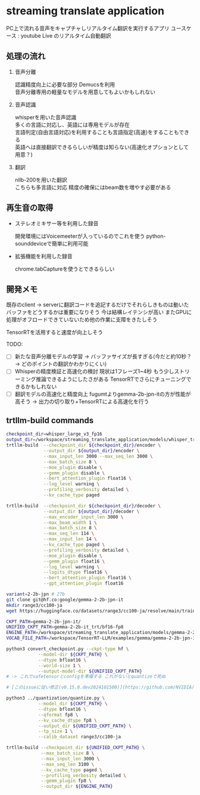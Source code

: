 # streaming translate application

PC上で流れる音声をキャプチャしリアルタイム翻訳を実行するアプリ
ユースケース : youtube Live のリアルタイム自動翻訳

## 処理の流れ

1. 音声分離

   認識精度向上に必要な部分 Demucsを利用\
   音声分離専用の軽量なモデルを用意してもよいかもしれない

2. 音声認識

   whisperを用いた音声認識\
   多くの言語に対応し、英語には専用モデルが存在\
   言語判定(自由言語対応)を利用することも言語指定(高速)をすることもできる\
   英語へは直接翻訳できるらしいが精度は知らない(高速化オプションとして用意？)

3. 翻訳

   nllb-200を用いた翻訳\
   こちらも多言語に対応 精度の確保にはbeam数を増やす必要がある

## 再生音の取得

- ステレオミキサー等を利用した録音

  開発環境にはVoicemeeterが入っているのでこれを使う
  python-sounddeviceで簡単に利用可能

- 拡張機能を利用した録音

  chrome.tabCaptureを使うとできるらしい

## 開発メモ

既存のclient -> serverに翻訳コードを追記するだけでそれらしきものは動いた
バッファをどうするかは重要になりそう 今は結構レイテンシが高い
またGPUに処理がオフロードできていないため他の作業に支障をきたしそう

TensorRTを活用すると速度が向上しそう

TODO:

- [ ] 新たな音声分離モデルの学習
      → バッファサイズが長すぎる(今だと約10秒？ → どのポイントの翻訳かわかりにくい)
- [ ] Whisperの精度検証と高速化の検討
      現状は1フレーズ1~4秒 もう少しストリーミング推論できるようにしたさがある TensorRTでさらにチューニングできるかもしれない
- [ ] 翻訳モデルの高速化と精度向上
      fugumtよりgemma-2b-jpn-itの方が性能が高そう
      → 出力の切り取り+TensorRTによる高速化を行う

## trtllm-build commands

```bash
checkpoint_dir=whisper_large_v3_fp16
output_dir=/workspace/streaming_translate_application/models/whisper_trt_engine
trtllm-build  --checkpoint_dir ${checkpoint_dir}/encoder \
              --output_dir ${output_dir}/encoder \
              --max_input_len 3000 --max_seq_len 3000 \
              --max_batch_size 8 \
              --moe_plugin disable \
              --gemm_plugin disable \
              --bert_attention_plugin float16 \
              --log_level warning \
              --profiling_verbosity detailed \
              --kv_cache_type paged

trtllm-build  --checkpoint_dir ${checkpoint_dir}/decoder \
              --output_dir ${output_dir}/decoder \
              --max_encoder_input_len 3000 \
              --max_beam_width 1 \
              --max_batch_size 8 \
              --max_seq_len 114 \
              --max_input_len 14 \
              --kv_cache_type paged \
              --profiling_verbosity detailed \
              --moe_plugin disable \
              --gemm_plugin float16 \
              --log_level warning \
              --logits_dtype float16 \
              --bert_attention_plugin float16 \
              --gpt_attention_plugin float16
```

```bash
variant=2-2b-jpn # 27b
git clone git@hf.co:google/gemma-2-2b-jpn-it
mkdir range3/cc100-ja
wget https://huggingface.co/datasets/range3/cc100-ja/resolve/main/train_0.parquet

CKPT_PATH=gemma-2-2b-jpn-it/
UNIFIED_CKPT_PATH=gemma-2-2b-it_trt/bf16-fp8
ENGINE_PATH=/workspace/streaming_translate_application/models/gemma-2-2b-jpn-it_bf16
VOCAB_FILE_PATH=/workspace/TensorRT-LLM/examples/gemma/gemma-2-2b-jpn-it/tokenizer.model

python3 convert_checkpoint.py --ckpt-type hf \
            --model-dir ${CKPT_PATH} \
            --dtype bfloat16 \
            --world-size 1 \
            --output-model-dir ${UNIFIED_CKPT_PATH}
# -> これでsafetensorとconfigを準備する これがないとquantizeで死ぬ

# [このissueに従い修正(v0.15.0.dev2024101500)](https://github.com/NVIDIA/TensorRT-LLM/issues/2327)

python3 ../quantization/quantize.py \
            --model_dir ${CKPT_PATH} \
            --dtype bfloat16 \
            --qformat fp8 \
            --kv_cache_dtype fp8 \
            --output_dir ${UNIFIED_CKPT_PATH} \
            --tp_size 1 \
            --calib_dataset range3/cc100-ja

trtllm-build --checkpoint_dir ${UNIFIED_CKPT_PATH} \
             --max_batch_size 8 \
             --max_input_len 3000 \
             --max_seq_len 3100 \
             --kv_cache_type paged \
             --profiling_verbosity detailed \
             --gemm_plugin fp8 \
             --output_dir ${ENGINE_PATH}
```
